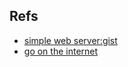 ## Refs
- [simple web server:gist](https://gist.github.com/enricofoltran/10b4a980cd07cb02836f70a4ab3e72d7)
- [go on the internet](https://blog.cloudflare.com/exposing-go-on-the-internet/)

